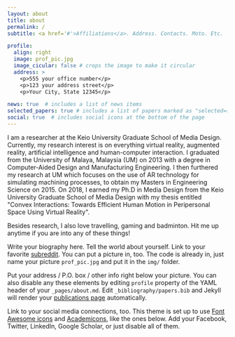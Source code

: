 ```yaml
---
layout: about
title: about
permalink: /
subtitle: <a href='#'>Affiliations</a>. Address. Contacts. Moto. Etc.

profile:
  align: right
  image: prof_pic.jpg
  image_cicular: false # crops the image to make it circular
  address: >
    <p>555 your office number</p>
    <p>123 your address street</p>
    <p>Your City, State 12345</p>

news: true  # includes a list of news items
selected_papers: true # includes a list of papers marked as "selected={true}"
social: true  # includes social icons at the bottom of the page
---
```


I am a researcher at the Keio University Graduate School of Media Design. Currently, my research interest is on everything virtual reality, augmented reality, artificial intelligence and human-computer interaction. I graduated from the University of Malaya, Malaysia (UM) on 2013 with a degree in Computer-Aided Design and Manufacturing Engineering. I then furthered my research at UM which focuses on the use of AR technology for simulating machining processes, to obtain my Masters in Engineering Science on 2015. On 2018, I earned my Ph.D in Media Design from the Keio University Graduate School of Media Design with my thesis entitled "Convex Interactions: Towards Efficient Human Motion in Peripersonal Space Using Virtual Reality".

Besides research, I also love travelling, gaming and badminton. Hit me up anytime if you are into any of these things!

Write your biography here. Tell the world about yourself. Link to your favorite [subreddit](http://reddit.com). You can put a picture in, too. The code is already in, just name your picture `prof_pic.jpg` and put it in the `img/` folder.

Put your address / P.O. box / other info right below your picture. You can also disable any these elements by editing `profile` property of the YAML header of your `_pages/about.md`. Edit `_bibliography/papers.bib` and Jekyll will render your [publications page](/al-folio/publications/) automatically.

Link to your social media connections, too. This theme is set up to use [Font Awesome icons](http://fortawesome.github.io/Font-Awesome/) and [Academicons](https://jpswalsh.github.io/academicons/), like the ones below. Add your Facebook, Twitter, LinkedIn, Google Scholar, or just disable all of them.
